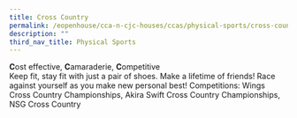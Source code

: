 ```yaml
---
title: Cross Country
permalink: /eopenhouse/cca-n-cjc-houses/ccas/physical-sports/cross-country/
description: ""
third_nav_title: Physical Sports
---
```

**C**ost effective,&nbsp;**C**amaraderie,&nbsp;**C**ompetitive <br>
Keep fit, stay fit with just a pair of shoes. Make a lifetime of friends! Race against yourself as you make new personal best! Competitions: Wings Cross Country Championships, Akira Swift Cross Country Championships, NSG Cross Country